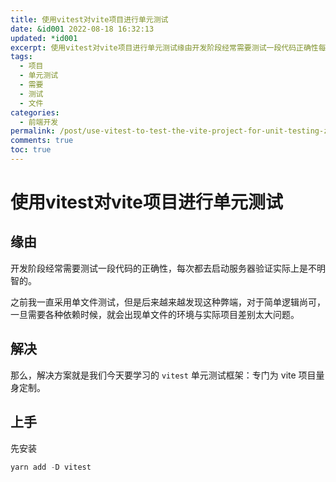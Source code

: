 ```yaml
---
title: 使用vitest对vite项目进行单元测试
date: &id001 2022-08-18 16:32:13
updated: *id001
excerpt: 使用vitest对vite项目进行单元测试缘由开发阶段经常需要测试一段代码正确性每次都去启动服务器验证实际上是不明智的。之前我一直采用单文件测试但是后来越来越发现这种弊端对于简单逻辑尚可一旦需要各种依赖时候就会出现单文件的环境与实际项目差别太大问题。解决那么解决方案就是我们今天要学习的vitest单元测试框架_专门为vite项目量身定制。上手先安装yarnadddvitest
tags:
  - 项目
  - 单元测试
  - 需要
  - 测试
  - 文件
categories:
  - 前端开发
permalink: /post/use-vitest-to-test-the-vite-project-for-unit-testing-z25xlhv.html
comments: true
toc: true
---
```

# 使用vitest对vite项目进行单元测试



## 缘由

开发阶段经常需要测试一段代码的正确性，每次都去启动服务器验证实际上是不明智的。

之前我一直采用单文件测试，但是后来越来越发现这种弊端，对于简单逻辑尚可，一旦需要各种依赖时候，就会出现单文件的环境与实际项目差别太大问题。

## 解决

那么，解决方案就是我们今天要学习的 `vitest` 单元测试框架：专门为 vite 项目量身定制。

## 上手

先安装

```ts
yarn add -D vitest
```